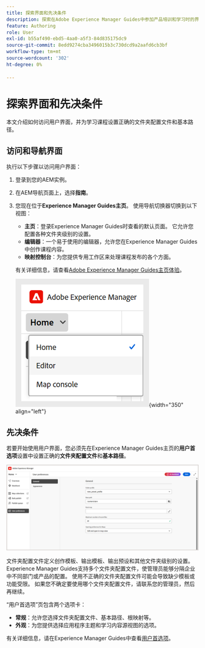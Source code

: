 ```yaml
---
title: 探索界面和先决条件
description: 探索在Adobe Experience Manager Guides中参加产品培训和学习时的界面和先决条件。
feature: Authoring
role: User
exl-id: b55af490-ebd5-4aa0-a5f3-84d835175dc9
source-git-commit: 8edd9274cba3496015b3c730dcd9a2aafd6cb3bf
workflow-type: tm+mt
source-wordcount: '302'
ht-degree: 0%

---
```


# 探索界面和先决条件

本文介绍如何访问用户界面，并为学习课程设置正确的文件夹配置文件和基本路径。

## 访问和导航界面

执行以下步骤以访问用户界面：

1. 登录到您的AEM实例。
2. 在AEM导航页面上，选择&#x200B;**指南**。
3. 您现在位于&#x200B;**Experience Manager Guides主页**。 使用导航切换器切换到以下视图：

   - **主页**：登录Experience Manager Guides时查看的默认页面。 它允许您配置各种文件夹级别的设置。
   - **编辑器**：一个易于使用的编辑器，允许您在Experience Manager Guides中创作课程内容。
   - **映射控制台**：为您提供专用工作区来处理课程发布的各个方面。

   有关详细信息，请查看[Adobe Experience Manager Guides主页体验](../user-guide/intro-home-page.md)。

   ![](assets/aem-navigation-switcher.png){width="350" align="left"}

## 先决条件

若要开始使用用户界面，您必须先在Experience Manager Guides主页的&#x200B;**用户首选项**&#x200B;设置中设置正确的&#x200B;**文件夹配置文件**&#x200B;和&#x200B;**基本路径**。

![](assets/setup-folder-profile.png)

文件夹配置文件定义创作模板、输出模板、输出预设和其他文件夹级别的设置。 Experience Manager Guides支持多个文件夹配置文件，使管理员能够分隔企业中不同部门或产品的配置。 使用不正确的文件夹配置文件可能会导致缺少模板或功能受限。 如果您不确定要使用哪个文件夹配置文件，请联系您的管理员，然后再继续。

“用户首选项”页包含两个选项卡：

- **常规**：允许您选择文件夹配置文件、基本路径、根映射等。
- **外观**：为您提供选择应用程序主题和学习内容源视图的选项。

有关详细信息，请在Experience Manager Guides中查看[用户首选项](../user-guide/intro-home-page.md#user-preferences)。
